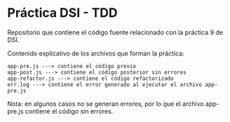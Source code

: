 # Práctica DSI - TDD
Repositorio que contiene el código fuente relacionado con la práctica 9 de DSI.

Contenido explicativo de los archivos que forman la práctica:
```
app-pre.js ---> contiene el código previo
app-post.js ---> contiene el código posterior sin errores
app-refactor.js ---> contiene el código refactorizado
err.log ---> contiene el error generado al ejecutar el archivo app-pre.js
```
Nota: en algunos casos no se generan errores, por lo que el archivo app-pre.js contiene el código sin errores.
